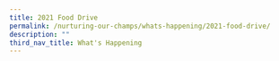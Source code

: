 ```yaml
---
title: 2021 Food Drive
permalink: /nurturing-our-champs/whats-happening/2021-food-drive/
description: ""
third_nav_title: What's Happening
---
```

